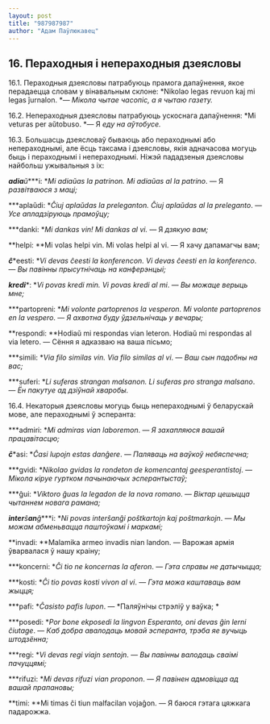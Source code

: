 ```yaml
---
layout: post
title: "987987987"
author: "Адам Паўлюкавец"
---
```



## 16. Пераходныя і непераходныя дзеясловы

16.1. Пераходныя дзеясловы патрабуюць прамога дапаўнення, якое
перадаецца словам у вінавальным склоне: *Nikolao legas revuon
kaj mi legas ĵurnalon. *— *Мікола чытае часопіс, а я чытаю газету.*

16.2. Непераходныя дзеясловы патрабуюць ускоснага дапаўнення: *Mi
veturas per aŭtobuso. *— Я *еду на аўтобусе.*

16.3. Большасць дзеясловаў бываюць або пераходнымі або непераходнымі,
але ёсць таксама і дзеясловы, якія адначасова могуць быць і
пераходнымі і непераходнымі. Ніжэй пададзеныя дзеясловы
найбольш ужывальныя з іх:

***adia****ŭ****i: **Mi adiaŭas la patrinon. Mi adiaŭas al la patrino*.
— Я *развітваюся з маці;*

***aplaŭdi: **Ĉiuj aplaŭdas la preleganton. Ĉiuj aplaŭdas al la
preleganto*. — *Усе апладзіруюць прамоўцу;*

***danki: **Mi dankas vin! Mi dankas al vi.* — Я *дзякую вам;*

**helpi: **Mi volas helpi vin. Mi volas helpi al vi. — Я хачу дапамагчы
вам;

***ĉ****eesti: **Vi devas ĉeesti la konferencon. Vi devas ĉeesti en la
konferenco*. — *Вы павінны прысутнічаць на канферэнцыі;*

***kredi****: **Vi povas kredi min. Vi povas kredi al mi*. — *Вы можаце
верыць мне;*

***partopreni: **Mi volonte partoprenos la vesperon. Mi volonte
partoprenos en la vespero*. — *Я ахвотна буду ўдзельнічаць у вечары;*

**respondi: **Hodiaŭ mi respondas vian leteron. Hodiaŭ mi respondas al
via letero. — Сёння я адказваю на ваша пісьмо;

***simili: **Via filo similas vin. Via filo similas al vi*. — *Ваш сын
падобны на вас;*

***suferi: **Li suferas strangan malsanon. Li suferas pro stranga
malsano*. — *Ён пакутуе ад дзіўнай хваробы.*

16.4. Некаторыя дзеясловы могуць быць непераходнымі ў беларускай мове,
але пераходнымі ў эсперанта:

***admiri: **Mi admiras vian laboremon*. — *Я захапляюся вашай
працавітасцю;*

***ĉ****asi: **Ĉasi lupojn estas danĝere*. — *Паляваць на ваўкоў
небяспечна;*

***gvidi: **Nikolao gvidas la rondeton de komencantaj geesperantistoj*.
— *Мікола кіруе гуртком пачынаючых эсперантыстаў;*

***ĝui: **Viktoro ĝuas la legadon de la nova romano*. — *Віктар цешыцца
чытаннем новага рамана;*

***inter****ŝ****an****ĝ****i: **Ni povas interŝanĝi poŝtkartojn kaj
poŝtmarkojn*. — *Мы можам абменьвацца паштоўкамі і маркамі;*

**invadi: **Malamika armeo invadis nian landon. — Варожая армія
ўварвалася ў нашу краіну;

***koncerni: **Ĉi tio ne koncernas la aferon*. — *Гэта справы не
датычыцца;*

***kosti: **Ĉi tio povas kosti vivon al vi*. — *Гэта можа каштаваць вам
жыцця;*

***pafi: **Ĉasisto pafis lupon*. — *Паляўнічы стрэліў у ваўка; *

***posedi: **Por bone ekposedi la lingvon Esperanto, oni devas ĝin lerni
ĉiutage*. — *Каб добра авалодаць мовай эсперанта, трэба яе вучыць
штодзённа;*

***regi: **Vi devas regi viajn sentojn*. — *Вы павінны валодаць сваімі
пачуццямі;*

***rifuzi: **Mi devas rifuzi vian proponon*. — *Я павінен адмовіцца ад
вашай прапановы;*

**timi: **Mi timas ĉi tiun malfacilan vojaĝon. — Я баюся гэтага цяжкага
падарожжа.
